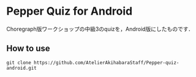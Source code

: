 # Pepper Quiz for Android
Choregraph版ワークショップの中級3のquizを，Android版にしたものです．

## How to use
`git clone https://github.com/AtelierAkihabaraStaff/Pepper-quiz-android.git`
